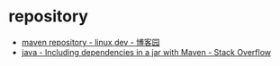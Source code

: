 # repository

*   [maven repository - linux,dev - 博客园](http://www.cnblogs.com/huapox/archive/2013/01/01/3251619.html)
* [java - Including dependencies in a jar with Maven - Stack Overflow ](https://stackoverflow.com/questions/1729054/including-dependencies-in-a-jar-with-maven)